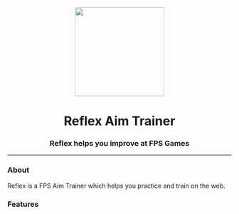 <div align=center>

<img src="https://www.pngall.com/wp-content/uploads/5/Target-Aim-Transparent.png" width="200" height="200" />

# Reflex Aim Trainer
### Reflex helps you improve at FPS Games
  
</div>

<hr>

### About
Reflex is a FPS Aim Trainer which helps you practice and train on the web. <br>

### Features



